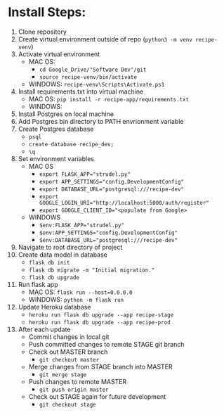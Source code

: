 # Install Steps:

1. Clone repository
2. Create virtual environment outside of repo (```python3 -m venv recipe-venv```)
3. Activate virtual environment
    * MAC OS: 
        * ```cd Google_Drive/"Software Dev"/git```
        * ```source recipe-venv/bin/activate```
    * WINDOWS: ```recipe-venv\Scripts\Activate.ps1```
4. Install requirements.txt into virtual machine
    * MAC OS: ```pip install -r recipe-app/requirements.txt```
    * WINDOWS:
5. Install Postgres on local machine
5. Add Postgres bin directory to PATH envrionment variable
6. Create Postgres database
    * ```psql```
    * ```create database recipe_dev;```
    * ```\q```
7. Set environment variables
    * MAC OS
        * ```export FLASK_APP="strudel.py"```
        * ```export APP_SETTINGS="config.DevelopmentConfig"```
        * ```export DATABASE_URL="postgresql:///recipe-dev"```
        * ```export GOOGLE_LOGIN_URI="http://localhost:5000/auth/register"```
        * ```export GOOGLE_CLIENT_ID="<populate from Google>```
    * WINDOWS
        * ```$env:FLASK_APP="strudel.py"```
        * ```$env:APP_SETTINGS="config.DevelopmentConfig"```
        * ```$env:DATABASE_URL="postgresql:///recipe-dev"```
8. Navigate to root directory of project
9. Create data model in database
    * ```flask db init```
    * ```flask db migrate -m "Initial migration."```
    * ```flask db upgrade```
10. Run flask app
    * MAC OS: ```flask run --host=0.0.0.0```
    * WINDOWS: ```python -m flask run```
11. Update Heroku database
    * ``` heroku run flask db upgrade --app recipe-stage ```
    * ``` heroku run flask db upgrade --app recipe-prod ```
12. After each update
    * Commit changes in local git
    * Push committed changes to remote STAGE git branch
    * Check out MASTER branch
        * ``` git checkout master ```
    * Merge changes from STAGE branch into MASTER
        * ``` git merge stage ```
    * Push changes to remote MASTER
        * ``` git push origin master ```
    * Check out STAGE again for future development
        * ``` git checkout stage ```


